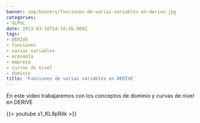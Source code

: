 ```yaml
---
banner: img/banners/funciones-de-varias-variables-en-derive.jpg
categories:
- ULPGC
date: 2013-03-16T14:10:26.000Z
tags:
- DERIVE
- funciones
- varias variables
- economía
- empresa
- curvas de nivel
- dominio
title: 'Funciones de varias variables en DERIVE'
---
```


En este vídeo trabajaremos con los conceptos de dominio y curvas de nivel en DERIVE

{{< youtube s1_KL8pRiIk >}}
